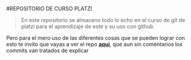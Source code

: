 #REPOSITORIO DE CURSO PLATZI
> En este repositorio se almaceno todo lo echo en el curso de git de platzi para el aprendizaje de este y su uso con github

Pero para el mero uso de las diferentes cosas que se pueden lograr con esto te invito que vayas a ver el repo [**aqui**](https://www.youtube.com/watch?v=BtLSaxRnIhc&ab_channel=Linwi "aqui"), que aun sin comentarios los commits van tratados de explicar